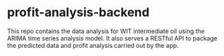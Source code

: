 # profit-analysis-backend
This repo contains the data analysis for WIT intermediate oil using the ARIMA time series analysis model. It also serves a RESTful API to package the predicted data and profit analysis carried out by the app.
